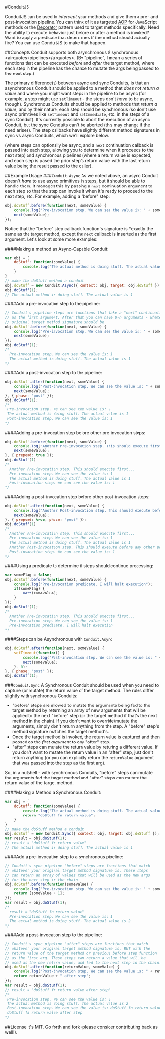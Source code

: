 #ConduitJS

ConduitJS can be used to *intercept* your methods and give them a pre- and post-invocation pipeline. You can think of it as targeted [AOP](http://en.wikipedia.org/wiki/Aspect-oriented_programming) for JavaScript methods or the [Decorator](http://en.wikipedia.org/wiki/Decorator_pattern) pattern used to target methods specifically. Need the ability to execute behavior just before or after a  method is invoked? Want to apply a predicate that determines if the method should actually fire? You can use ConduitJS to make that happen.

##Concepts
Conduit supports both asynchronous & synchronous &lt;airquotes&gt;pipelines&lt;/airquotes&gt;. (By "pipeline", I mean a series of functions that can be executed *before* and *after* the target method, where each step in the pipeline has the chance to mutate the args being passed to the next step.)

The primary difference(s) between async and sync Conduits, is that an asynchronous Conduit should be applied to a method that *does not return a value* and where you might want steps in the pipeline to be async (for example, a step might use `setTimeout` - the steps don't *have* to be async, though). Synchronous Conduits should be applied to methods that *return a value*, and by their nature, each step should be synchronous (so don't use async primitives like `setTimeout` and `setImmediate`, etc. in the steps of a sync Conduit). It's currently possible to abort the execution of an async Conduit, but the sync Conduits can't be aborted (this may change if the need arises). The step callbacks have slightly different method signatures in sync vs async Conduits, which we'll explore below.

 (where steps can optionally be async, and a `next` continuation callback is passed into each step, allowing you to determine when it proceeds to the next step) and synchronous pipelines (where a return value is expected, and each step is pased the prior step's return value, with the last return value being the result passed to the caller).

##Example Usage
###`Conduit.Async`
As we noted above, an async Conduit doesn't *have* to use async primitives in steps, but it should be able to handle them. It manages this by passing a `next` continuation argument to each step so that the step can invoke it when it's ready to proceed to the next step, etc. For example, adding a "before" step:

```javascript
obj.doStuff.before(function(next, someValue) {
    console.log("Pre-invocation step. We can see the value is: " + someValue);
    next(someValue);
});
```

Notice that the "before" step callback function's signature is *exactly the same as the target method, except the `next` callback is inserted as the first argument. Let's look at some more examples:

####Making a method an Async-Capable Conduit:

```javascript
var obj = {
    doStuff: function(someValue) {
        console.log("The actual method is doing stuff. The actual value is " + someValue);
    }
}
// make the doStuff method a conduit
obj.doStuff = new Conduit.Async({ context: obj, target: obj.doStuff });
obj.doStuff(1);
// The actual method is doing stuff. The actual value is 1
```

####Add a pre-invocation step to the pipeline:

```javascript
// Conduit's pipeline steps are functions that take a "next" continuation callback
// as the first argument. After that you can have 0-n arguments - whatever your
// original target method signature should be
obj.doStuff.before(function(next, someValue) {
    console.log("Pre-invocation step. We can see the value is: " + someValue);
    next(someValue);
});
obj.doStuff(1);
/*
  Pre-invocation step. We can see the value is: 1
  The actual method is doing stuff. The actual value is 1 
*/
```

####Add a post-invocation step to the pipeline:

```javascript
obj.doStuff.after(function(next, someValue) {
    console.log("Post-invocation step. We can see the value is: " + someValue);
    next(someValue);
}, { phase: "post" });
obj.doStuff(1);
/*
 Pre-invocation step. We can see the value is: 1
 The actual method is doing stuff. The actual value is 1
 Post-invocation step. We can see the value is: 1 
*/
```

####Adding a pre-invocation step before other pre-invocation steps:

```javascript
obj.doStuff.before(function(next, someValue) {
    console.log("Another Pre-invocation step. This should execute first...");
    next(someValue);
}, { prepend: true });
obj.doStuff(1)
/*
  Another Pre-invocation step. This should execute first... 
  Pre-invocation step. We can see the value is: 1
  The actual method is doing stuff. The actual value is 1
  Post-invocation step. We can see the value is: 1 
*/
```

####Adding a post-invocation step before other post-invocation steps:

```javascript
obj.doStuff.after(function(next, someValue) {
    console.log("Another Post-invocation step. This should execute before any other post-invocation steps...");
    next(someValue);
}, { prepend: true, phase: "post" });
obj.doStuff(1)
/*
  Another Pre-invocation step. This should execute first...
  Pre-invocation step. We can see the value is: 1
  The actual method is doing stuff. The actual value is 1
  Another Post-invocation step. This should execute before any other post-invocation steps...
  Post-invocation step. We can see the value is: 1 
*/
```

####Using a predicate to determine if steps should continue processing:

```javascript
var someFlag = false;
obj.doStuff.before(function(next, someValue) {
    console.log("Pre-invocation predicate. I will halt execution");
    if(someFlag) {
    	next(someValue);
   	}
});
obj.doStuff(1);
/*
  Another Pre-invocation step. This should execute first...
  Pre-invocation step. We can see the value is: 1
  Pre-invocation predicate. I will halt execution 
*/
```

####Steps can be Asynchronous with `Conduit.Async`

```javascript
obj.doStuff.after(function(next, someValue) {
	setTimeout(function() {
		console.log("Post-invocation step. We can see the value is: " + someValue);
	    next(someValue);
	}, 0);
}, { phase: "post" });
obj.doStuff(1);
```

###`Conduit.Sync`
A Synchronous Conduit should be used when you need to capture (or mutate) the return value of the target method. The rules differ slightly with synchronous Conduits:

* "before" steps are allowed to mutate the arguments being fed to the target method by returning an array of new arguments that will be applied to the next "before" step (or the target method if that's the next method in the chain). If you don't want to override/mutate the arguments, simply don't return anything from the step. A "before" step's method signature matches the target method's.
* Once the target method is invoked, the return value is captured and then passed as the *first argument* to any "after" step.
* "after" steps can mutate the return value by returing a different value. If you don't want to mutate the return value in an "after" step, just don't return anything (or you can explicitly return the `returnValue` argument that was passed into the step as the first arg).

So, in a nutshell - with synchronous Conduits, "before" steps can mutate the arguments fed the target method and "after" steps can mutate the return value of the target method.


####Making a Method a Synchronous Conduit:
```javascript
var obj = {
    doStuff: function(someValue) {
        console.log("The actual method is doing stuff. The actual value is " + someValue);
        return "doStuff fn return value";
    }
}
// make the doStuff method a conduit
obj.doStuff = new Conduit.Sync({ context: obj, target: obj.doStuff });
var result = obj.doStuff(1);
// result = "doStuff fn return value"
// The actual method is doing stuff. The actual value is 1
```

####Add a pre-invocation step to a synchronous pipeline:

```javascript
// Conduit's sync pipeline "before" steps are functions that match 
// whatever your original target method signature is. These steps
// can return an array of values that will be used as the new args
// for the next step in the chain
obj.doStuff.before(function(someValue) {
    console.log("Pre-invocation step. We can see the value is: " + someValue);
    return [someValue + 1];
});
var result = obj.doStuff(1);
/*
  result = "doStuff fn return value"
  Pre-invocation step. We can see the value is: 1 
  The actual method is doing stuff. The actual value is 2 
*/
```

####Add a post-invocation step to the pipeline:

```javascript
// Conduit's sync pipeline "after" steps are functions that match 
// whatever your original target method signature is, BUT with the
// return value of the target method or previous before step function
// as the first arg. These steps can return a value that will be
// used as the new return value, and fed to the next step in the chain.
obj.doStuff.after(function(returnValue, someValue) {
    console.log("Post-invocation step. We can see the value is: " + returnValue);
    return returnValue + " after step";
});
var result = obj.doStuff(1);
// result = "doStuff fn return value after step"
/*
 Pre-invocation step. We can see the value is: 1
 The actual method is doing stuff. The actual value is 2
 Post-invocation step. We can see the value is: doStuff fn return value
 doStuff fn return value after step 
*/
```

##License
It's MIT. Go forth and fork (please consider contributing back as well!).